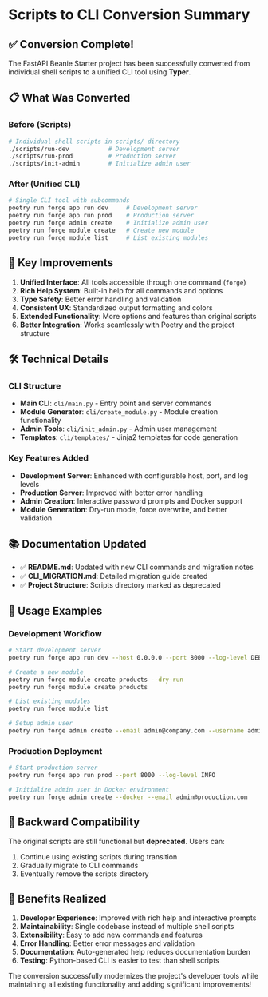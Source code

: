 # Scripts to CLI Conversion Summary

## ✅ Conversion Complete!

The FastAPI Beanie Starter project has been successfully converted from individual shell scripts to a unified CLI tool using **Typer**.

## 📋 What Was Converted

### Before (Scripts)
```bash
# Individual shell scripts in scripts/ directory
./scripts/run-dev           # Development server
./scripts/run-prod          # Production server  
./scripts/init-admin        # Initialize admin user
```

### After (Unified CLI)
```bash
# Single CLI tool with subcommands
poetry run forge app run dev     # Development server
poetry run forge app run prod    # Production server
poetry run forge admin create    # Initialize admin user
poetry run forge module create   # Create new module
poetry run forge module list     # List existing modules
```

## 🎯 Key Improvements

1. **Unified Interface**: All tools accessible through one command (`forge`)
2. **Rich Help System**: Built-in help for all commands and options
3. **Type Safety**: Better error handling and validation
4. **Consistent UX**: Standardized output formatting and colors
5. **Extended Functionality**: More options and features than original scripts
6. **Better Integration**: Works seamlessly with Poetry and the project structure

## 🛠️ Technical Details

### CLI Structure
- **Main CLI**: `cli/main.py` - Entry point and server commands
- **Module Generator**: `cli/create_module.py` - Module creation functionality
- **Admin Tools**: `cli/init_admin.py` - Admin user management
- **Templates**: `cli/templates/` - Jinja2 templates for code generation

### Key Features Added
- **Development Server**: Enhanced with configurable host, port, and log levels
- **Production Server**: Improved with better error handling
- **Admin Creation**: Interactive password prompts and Docker support
- **Module Generation**: Dry-run mode, force overwrite, and better validation

## 📚 Documentation Updated

- ✅ **README.md**: Updated with new CLI commands and migration notes
- ✅ **CLI_MIGRATION.md**: Detailed migration guide created
- ✅ **Project Structure**: Scripts directory marked as deprecated

## 🚀 Usage Examples

### Development Workflow
```bash
# Start development server
poetry run forge app run dev --host 0.0.0.0 --port 8000 --log-level DEBUG

# Create a new module
poetry run forge module create products --dry-run
poetry run forge module create products

# List existing modules
poetry run forge module list

# Setup admin user
poetry run forge admin create --email admin@company.com --username admin
```

### Production Deployment
```bash
# Start production server
poetry run forge app run prod --port 8000 --log-level INFO

# Initialize admin user in Docker environment
poetry run forge admin create --docker --email admin@production.com
```

## 🔄 Backward Compatibility

The original scripts are still functional but **deprecated**. Users can:
1. Continue using existing scripts during transition
2. Gradually migrate to CLI commands
3. Eventually remove the scripts directory

## 🎉 Benefits Realized

1. **Developer Experience**: Improved with rich help and interactive prompts
2. **Maintainability**: Single codebase instead of multiple shell scripts
3. **Extensibility**: Easy to add new commands and features
4. **Error Handling**: Better error messages and validation
5. **Documentation**: Auto-generated help reduces documentation burden
6. **Testing**: Python-based CLI is easier to test than shell scripts

The conversion successfully modernizes the project's developer tools while maintaining all existing functionality and adding significant improvements!
